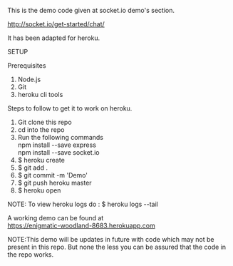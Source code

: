 This is the demo code given at socket.io demo's section.

http://socket.io/get-started/chat/

It has been adapted for heroku.

SETUP

Prerequisites  
1. Node.js  
2. Git  
3. heroku cli tools  

Steps to follow to get it to work on heroku.  
1. Git clone this repo  
2. cd into the repo  
3. Run the following commands  
   npm install --save express  
   npm install --save socket.io  
4. $ heroku create  
5. $ git add .  
6. $ git commit -m 'Demo'  
7. $ git push heroku master  
8. $ heroku open  

NOTE: To view heroku logs do : $ heroku logs --tail

A working demo can be found at  
https://enigmatic-woodland-8683.herokuapp.com

NOTE:This demo will be updates in future with code which may not be present in
this repo. But none the less you can be assured that the code in the repo
works.
